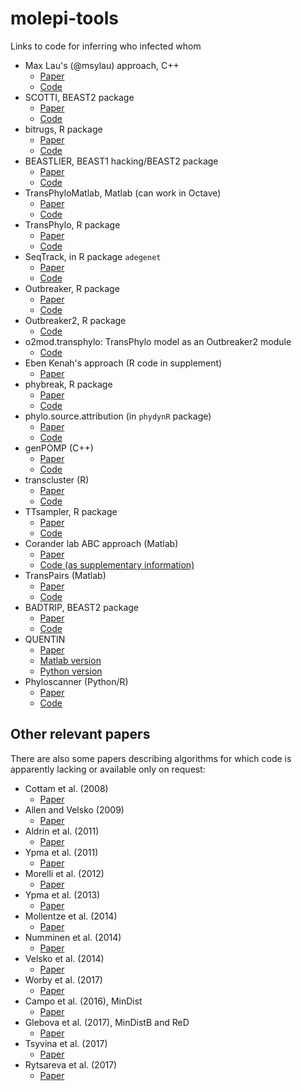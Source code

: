 # molepi-tools
Links to code for inferring who infected whom

- Max Lau's (@msylau) approach, C++
  - [Paper](http://journals.plos.org/ploscompbiol/article?id=10.1371/journal.pcbi.1004633)
  - [Code](https://github.com/msylau/A-Systematic-Bayesian-Integration-of-Epidemiological-and-Genetic-Data)
- SCOTTI, BEAST2 package
  - [Paper](https://arxiv.org/abs/1603.01994)
  - [Code](https://bitbucket.org/nicofmay/scotti) 
- bitrugs, R package
  - [Paper](https://projecteuclid.org/euclid.aoas/1458909921)
  - [Code](https://cran.r-project.org/web/packages/bitrugs/)
- BEASTLIER, BEAST1 hacking/BEAST2 package
  - [Paper](http://journals.plos.org/ploscompbiol/article?id=10.1371/journal.pcbi.1004613)
  - [Code](https://github.com/mdhall272/beastlier)
- TransPhyloMatlab, Matlab (can work in Octave)
  - [Paper](http://mbe.oxfordjournals.org/content/early/2014/04/24/molbev.msu121)
  - [Code](https://github.com/xavierdidelot/TransPhyloMatlab)
- TransPhylo, R package
  - [Paper](http://biorxiv.org/content/early/2016/07/22/065334)
  - [Code](https://github.com/xavierdidelot/TransPhylo)
- SeqTrack, in R package ```adegenet```
  - [Paper](http://www.ncbi.nlm.nih.gov/pmc/articles/PMC3183872/)
  - [Code](https://cran.r-project.org/web/packages/adegenet/index.html)
- Outbreaker, R package
  - [Paper](http://journals.plos.org/ploscompbiol/article?id=10.1371/journal.pcbi.1003457)
  - [Code](https://cran.r-project.org/web/packages/outbreaker/index.html)
- Outbreaker2, R package
  - [Code](https://github.com/thibautjombart/outbreaker2)
- o2mod.transphylo: TransPhylo model as an Outbreaker2 module
  - [Code](https://github.com/xavierdidelot/o2mod.transphylo)
- Eben Kenah's approach (R code in supplement)
  - [Paper](http://journals.plos.org/ploscompbiol/article?id=10.1371%2Fjournal.pcbi.1004869)
- phybreak, R package
  - [Paper](http://biorxiv.org/content/early/2016/08/12/069195)
  - [Code](https://github.com/donkeyshot/phybreak)
- phylo.source.attribution (in ```phydynR``` package)
  - [Paper](http://journals.plos.org/ploscompbiol/article?id=10.1371/journal.pcbi.1003397)
  - [Code](https://github.com/emvolz-phylodynamics/phydynR)
- genPOMP (C++)
  - [Paper](https://doi.org/10.1093/molbev/msx124)
  - [Code](https://github.com/kingaa/genpomp)
- transcluster (R)
  - [Paper](https://www.biorxiv.org/content/early/2018/05/10/319707)
  - [Code](https://github.com/JamesStimson/transcluster)
- TTsampler, R package
  - [Paper](https://www.biorxiv.org/content/early/2017/07/08/160812)
  - [Code](https://github.com/mdhall272/TTsampler)
- Corander lab ABC approach (Matlab)
  - [Paper](http://onlinelibrary.wiley.com/doi/10.1111/biom.12040/full)
  - [Code (as supplementary information)](http://onlinelibrary.wiley.com/doi/10.1111/biom.12040/full)
- TransPairs (Matlab)
  - [Paper](https://elifesciences.org/articles/16644)
  - [Code](https://github.com/xavierdidelot/TransPairs)
- BADTRIP, BEAST2 package
  - [Paper](https://www.biorxiv.org/content/early/2017/11/08/213819)
  - [Code](https://bitbucket.org/nicofmay/badtrip)
- QUENTIN
  - [Paper](https://academic.oup.com/bioinformatics/article/34/1/163/3870483)
  - [Matlab version](https://github.com/skumsp/QUENTIN)
  - [Python version](https://github.com/walkergussler/quentin)
- Phyloscanner (Python/R)
  - [Paper](https://academic.oup.com/mbe/article-lookup/doi/10.1093/molbev/msx304)
  - [Code](https://github.com/BDI-pathogens/phyloscanner)

## Other relevant papers

There are also some papers describing algorithms for which code is apparently lacking or available only on request:

- Cottam et al. (2008)
   - [Paper](http://rspb.royalsocietypublishing.org/content/275/1637/887)
- Allen and Velsko (2009)
   - [Paper](https://e-reports-ext.llnl.gov/pdf/382760.pdf)
- Aldrin et al. (2011)
   - [Paper](http://rsif.royalsocietypublishing.org/content/8/62/1346)
- Ypma et al. (2011)
   - [Paper](http://rspb.royalsocietypublishing.org/content/279/1728/444)
- Morelli et al. (2012)
   - [Paper](http://journals.plos.org/ploscompbiol/article?id=10.1371/journal.pcbi.1002768)
- Ypma et al. (2013)
   - [Paper](http://www.genetics.org/content/195/3/1055.short)
- Mollentze et al. (2014)
   - [Paper](http://rspb.royalsocietypublishing.org/content/281/1782/20133251)
- Numminen et al. (2014)
  - [Paper](http://rspb.royalsocietypublishing.org/content/281/1794/20141324.short)
- Velsko et al. (2014)
  - [Paper](http://onlinelibrary.wiley.com/doi/10.1002/elps.201400205/full)
- Worby et al. (2017)
  - [Paper](https://academic.oup.com/aje/article/186/10/1209/3860343)
- Campo et al. (2016), MinDist
  - [Paper](https://academic.oup.com/jid/article-lookup/doi/10.1093/infdis/jiv542)
- Glebova et al. (2017), MinDistB and ReD
  - [Paper](https://bmcgenomics.biomedcentral.com/articles/10.1186/s12864-017-4274-5)
- Tsyvina et al. (2017)
  - [Paper](https://ieeexplore.ieee.org/abstract/document/8114318/)
- Rytsareva et al. (2017)
  - [Paper](https://bmcgenomics.biomedcentral.com/articles/10.1186/s12864-017-3732-4)
